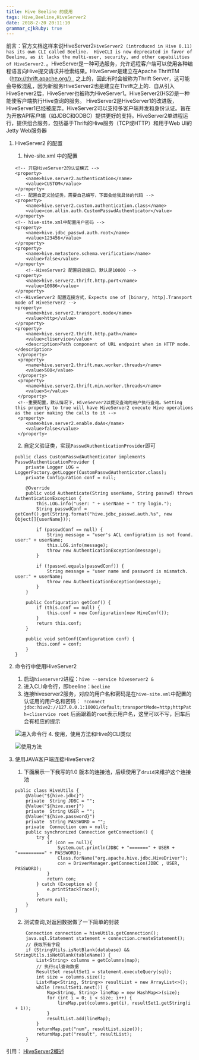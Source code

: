 ```yaml
---
title: Hive Beeline 的使用
tags: Hive,Beeline,HiveServer2
date: 2018-2-20 20:11:10
grammar_cjkRuby: true
---
```

前言：官方文档这样来说HiveServer2`HiveServer2 (introduced in Hive 0.11) has its own CLI called Beeline.  HiveCLI is now deprecated in favor of Beeline, as it lacks the multi-user, security, and other capabilities of HiveServer2.`。HiveServer是一种可选服务，允许远程客户端可以使用各种编程语言向Hive提交请求并检索结果。HiveServer是建立在Apache ThriftTM（http://thrift.apache.org/） 之上的，因此有时会被称为Thrift Server，这可能会导致混乱，因为新服务HiveServer2也是建立在Thrift之上的．自从引入HiveServer2后，HiveServer也被称为HiveServer1。HiveServer2(HS2)是一种能使客户端执行Hive查询的服务。 HiveServer2是HiveServer1的改进版，HiveServer1已经被废弃。HiveServer2可以支持多客户端并发和身份认证。旨在为开放API客户端（如JDBC和ODBC）提供更好的支持。HiveServer2单进程运行，提供组合服务，包括基于Thrift的Hive服务（TCP或HTTP）和用于Web UI的Jetty Web服务器

1. HiveServer2 的配置
	1. hive-site.xml 中的配置
	```
	<!-- 开启HiveServer2的认证模式 -->
	<property>
		<name>hive.server2.authentication</name>
		<value>CUSTOM</value>
	</property>
	<!-- 配置自定义验证类，需要自己编写，下面会给我具体的代码 -->
	<property>
		<name>hive.server2.custom.authentication.class</name>
		<value>com.allin.auth.CustomPasswdAuthenticator</value>
	</property>
	<!-- hive-site.xml中配置用户密码 -->
	<property>
		<name>hive.jdbc_passwd.auth.root</name>
		<value>123456</value>
	</property>
	<property>
		<name>hive.metastore.schema.verification</name>
		<value>false</value>
	</property>
		<!--HiveServer2 配置启动端口，默认是10000 -->
	<property>
		<name>hive.server2.thrift.http.port</name>
		<value>10086</value>
	</property>
	<!--HiveServer2 配置连接方式，Expects one of [binary, http].Transport mode of HiveServer2 -->
	<property>
		<name>hive.server2.transport.mode</name>
		<value>http</value>
	</property>
	<property>
		<name>hive.server2.thrift.http.path</name>
		<value>cliservice</value>
		<description>Path component of URL endpoint when in HTTP mode.</description>
	 </property>
	 <property>
		<name>hive.server2.thrift.max.worker.threads</name>
		<value>500</value>
	 </property>
	 <property>
		<name>hive.server2.thrift.min.worker.threads</name>
		<value>5</value>
	 </property>
	 <!--重要配置，默认情况下，HiveServer2以提交查询的用户执行查询。Setting this property to true will have HiveServer2 execute Hive operations as the user making the calls to it -->
	 <property>
		<name>hive.server2.enable.doAs</name>
		<value>false</value>
	 </property>
	```
	2. 自定义验证类，实现`PasswdAuthenticationProvider`即可
	```
	public class CustomPasswdAuthenticator implements PasswdAuthenticationProvider {
		private Logger LOG = LoggerFactory.getLogger(CustomPasswdAuthenticator.class);
		private Configuration conf = null;

		@Override
		public void Authenticate(String userName, String passwd) throws AuthenticationException {
			this.LOG.info("user: " + userName + " try login.");
			String passwdConf = getConf().get(String.format("hive.jdbc_passwd.auth.%s", new Object[]{userName}));

			if (passwdConf == null) {
				String message = "user's ACL configration is not found. user:" + userName;
				this.LOG.info(message);
				throw new AuthenticationException(message);
			}

			if (!passwd.equals(passwdConf)) {
				String message = "user name and password is mismatch. user:" + userName;
				throw new AuthenticationException(message);
			}
		}

		public Configuration getConf() {
			if (this.conf == null) {
				this.conf = new Configuration(new HiveConf());
			}
			return this.conf;
		}

		public void setConf(Configuration conf) {
			this.conf = conf;
		}
	}
	```
2. 命令行中使用HiveServer2
	 1. 启动`hiveserver2`进程：`hive --service hiveserver2 &`
	 2. 进入CLI命令行，即beeline：`beeline`
	 3. 连接hiveserver2服务，对应的用户名和密码是在`hive-site.xml`中配置的认证用的用户名和密码：` !connect jdbc:hive2://127.0.0.1:10001/default;transportMode=http;httpPath=cliservice root` 后面跟着的`root`表示用户名，这里可以不写，回车后会有相应的提示
	 
	 ![进入命令行][1]
	 4. 使用，使用方法和Hive的CLI类似
	
	 ![使用方法][2]

3. 使用JAVA客户端连接HiveServer2
	1. 下面展示一下我写的1.0 版本的连接池，后续使用了`druid`来维护这个连接池
	```
	public class HiveUtils {
		@Value("${hive.jdbc}")
		private  String JDBC = "";
		@Value("${hive.user}")
		private  String USER = "";
		@Value("${hive.password}")
		private  String PASSWORD = "";
		private  Connection con = null;
		public synchronized Connection getConnection() {
			try {
				if (con == null){
					System.out.println(JDBC + "=======" + USER + "==========" + PASSWORD);
					Class.forName("org.apache.hive.jdbc.HiveDriver");
					con = DriverManager.getConnection(JDBC , USER, PASSWORD);
				}
				return con;
			} catch (Exception e) {
				e.printStackTrace();
			}
			return null;
		}
	}
	```
	2. 测试查询,对返回数据做了一下简单的封装
	```
		Connection connection = hiveUtils.getConnection();
		java.sql.Statement statement = connection.createStatement();
		// 获取所有字段
		if (StringUtils.isNotBlank(database) && StringUtils.isNotBlank(tableName)) {
			List<String> columns = getColumns(map);
			// 执行sql查询数据
			ResultSet resultSet1 = statement.executeQuery(sql);
			int size = columns.size();
			List<Map<String, String>> resultList = new ArrayList<>();
			while (resultSet1.next()) {
				Map<String, String> lineMap = new HashMap<>(size);
				for (int i = 0; i < size; i++) {
					lineMap.put(columns.get(i), resultSet1.getString(i + 1));
				}
				resultList.add(lineMap);
			}
			returnMap.put("num", resultList.size());
			returnMap.put("result", resultList);
		}
	```


引用：
[HiveServer2概述][3]


  [1]: http://ov138d8j2.bkt.clouddn.com/2018/3/21/2018-03-21_092547.png "命令行使用HiveServer2"
  [2]: http://ov138d8j2.bkt.clouddn.com/2018/3/21/2018-03-21_101731.png "使用方法"
  [3]: https://www.cnblogs.com/xiaozhang123/p/7310980.html